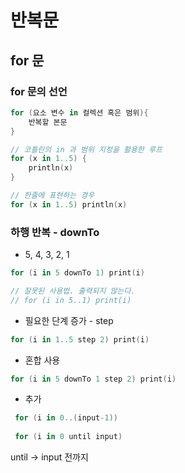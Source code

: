 # 반복문

## for 문

### for 문의 선언

```kotlin
for (요소 변수 in 컬렉션 혹은 범위){
    반복할 본문
}
```

```kotlin
// 코틀린의 in 과 범위 지정을 활용한 루프
for (x in 1..5) {
    println(x)
}

// 한줄에 표현하는 경우
for (x in 1..5) println(x)
```

### 하행 반복 - downTo

- 5, 4, 3, 2, 1

```kotlin
for (i in 5 downTo 1) print(i)

// 잘못된 사용법. 출력되지 않는다.
// for (i in 5..1) print(i)
```

- 필요한 단계 증가 - step

```kotlin
for (i in 1..5 step 2) print(i)
```

- 혼합 사용

```kotlin
for (i in 5 downTo 1 step 2) print(i)
```

- 추가
```kotlin
 for (i in 0..(input-1))
     
 for (i in 0 until input)
```

until -> input 전까지